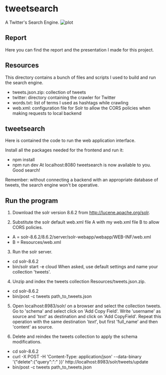 # tweetsearch
A Twitter's Search Engine.
![plot](./tweetsearch/dist/tweetsearch_logo.png)

## Report
Here you can find the report and the presentation I made for this project.

## Resources
This directory contains a bunch of files and scripts I used to build and run the search engine.
- tweets.json.zip: collection of tweets
- twitter: directory containing the crawler for Twitter
- words.txt: list of terms I used as hashtags while crawling
- web.xml: configuration file for Solr to allow the CORS policies when making requests to local backend

## tweetsearch
Here is contained the code to run the web application interface.

Install all the packages needed for the frontend and run it:
- npm install
- npm run dev
At localhost:8080 tweetsearch is now available to you. Good search!

Remember: without connecting a backend with an appropriate database of tweets, the search engine won't be operative.

## Run the program
1. Download the solr version 8.6.2 from http://lucene.apache.org/solr.

2. Substitute the solr default web.xml file A with my web.xml file B to allow CORS policies.
- A = solr-8.6.2/8.6.2/server/solr-webapp/webapp/WEB-INF/web.xml
- B = Resources/web.xml

3. Run the solr server.
- cd solr-8.6.2
- bin/solr start -e cloud
When asked, use default settings and name your collection 'tweets'.

4. Unzip and index the tweets collection Resources/tweets.json.zip.
- cd solr-8.6.2
- bin/post -c tweets path_to_tweets.json

5. Open localhost:8983/solr/ on a browser and select the collection tweets. Go to 'schema' and select click on 'Add Copy Field'. Write 'username' as source and '_text_' as destination and click on 'Add CopyField'. Repeat this operation with the same destination '_text_', but first 'full_name' and then 'content' as source.

6. Delete and reindex the tweets collection to apply the schema modifications.
- cd solr-8.6.2
- curl -X POST -H 'Content-Type: application/json' --data-binary '{"delete":{"query":"*:*" }}' http://localhost:8983/solr/tweets/update
- bin/post -c tweets path_to_tweets.json